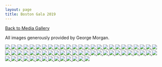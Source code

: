 ```yaml
---
layout: page
title: Boston Gala 2019
---
```

<p><a title="Gallery" href="/media/">Back to Media Gallery</a></p>
<p>
All images generously provided by George Morgan.
</p>
<!-- Darkbox -->
<div class="darkbox">
<a href="http://vietnamvac.isamonkey.org/gallery/boston-2019/20191214-IMG_4218.jpg" data-darkbox="boston-2019">
  <img src="http://vietnamvac.isamonkey.org/gallery/boston-2019/thumbs/20191214-IMG_4218.jpg" />
</a>
<a href="http://vietnamvac.isamonkey.org/gallery/boston-2019/20191214-IMG_4226.jpg" data-darkbox="boston-2019">
  <img src="http://vietnamvac.isamonkey.org/gallery/boston-2019/thumbs/20191214-IMG_4226.jpg" />
</a>
<a href="http://vietnamvac.isamonkey.org/gallery/boston-2019/20191214-IMG_4229.jpg" data-darkbox="boston-2019">
  <img src="http://vietnamvac.isamonkey.org/gallery/boston-2019/thumbs/20191214-IMG_4229.jpg" />
</a>
<a href="http://vietnamvac.isamonkey.org/gallery/boston-2019/20191214-IMG_4231.jpg" data-darkbox="boston-2019">
  <img src="http://vietnamvac.isamonkey.org/gallery/boston-2019/thumbs/20191214-IMG_4231.jpg" />
</a>
<a href="http://vietnamvac.isamonkey.org/gallery/boston-2019/20191214-IMG_4232.jpg" data-darkbox="boston-2019">
  <img src="http://vietnamvac.isamonkey.org/gallery/boston-2019/thumbs/20191214-IMG_4232.jpg" />
</a>
<a href="http://vietnamvac.isamonkey.org/gallery/boston-2019/20191214-IMG_4234.jpg" data-darkbox="boston-2019">
  <img src="http://vietnamvac.isamonkey.org/gallery/boston-2019/thumbs/20191214-IMG_4234.jpg" />
</a>
<a href="http://vietnamvac.isamonkey.org/gallery/boston-2019/20191214-IMG_4236.jpg" data-darkbox="boston-2019">
  <img src="http://vietnamvac.isamonkey.org/gallery/boston-2019/thumbs/20191214-IMG_4236.jpg" />
</a>
<a href="http://vietnamvac.isamonkey.org/gallery/boston-2019/20191214-IMG_4243.jpg" data-darkbox="boston-2019">
  <img src="http://vietnamvac.isamonkey.org/gallery/boston-2019/thumbs/20191214-IMG_4243.jpg" />
</a>
<a href="http://vietnamvac.isamonkey.org/gallery/boston-2019/20191214-IMG_4252.jpg" data-darkbox="boston-2019">
  <img src="http://vietnamvac.isamonkey.org/gallery/boston-2019/thumbs/20191214-IMG_4252.jpg" />
</a>
<a href="http://vietnamvac.isamonkey.org/gallery/boston-2019/20191214-IMG_4255.jpg" data-darkbox="boston-2019">
  <img src="http://vietnamvac.isamonkey.org/gallery/boston-2019/thumbs/20191214-IMG_4255.jpg" />
</a>
<a href="http://vietnamvac.isamonkey.org/gallery/boston-2019/20191214-IMG_4266.jpg" data-darkbox="boston-2019">
  <img src="http://vietnamvac.isamonkey.org/gallery/boston-2019/thumbs/20191214-IMG_4266.jpg" />
</a>
<a href="http://vietnamvac.isamonkey.org/gallery/boston-2019/20191214-IMG_4272.jpg" data-darkbox="boston-2019">
  <img src="http://vietnamvac.isamonkey.org/gallery/boston-2019/thumbs/20191214-IMG_4272.jpg" />
</a>
<a href="http://vietnamvac.isamonkey.org/gallery/boston-2019/20191214-IMG_4281.jpg" data-darkbox="boston-2019">
  <img src="http://vietnamvac.isamonkey.org/gallery/boston-2019/thumbs/20191214-IMG_4281.jpg" />
</a>
<a href="http://vietnamvac.isamonkey.org/gallery/boston-2019/20191214-IMG_4286.jpg" data-darkbox="boston-2019">
  <img src="http://vietnamvac.isamonkey.org/gallery/boston-2019/thumbs/20191214-IMG_4286.jpg" />
</a>
<a href="http://vietnamvac.isamonkey.org/gallery/boston-2019/20191214-IMG_4292.jpg" data-darkbox="boston-2019">
  <img src="http://vietnamvac.isamonkey.org/gallery/boston-2019/thumbs/20191214-IMG_4292.jpg" />
</a>
<a href="http://vietnamvac.isamonkey.org/gallery/boston-2019/20191214-IMG_4303.jpg" data-darkbox="boston-2019">
  <img src="http://vietnamvac.isamonkey.org/gallery/boston-2019/thumbs/20191214-IMG_4303.jpg" />
</a>
<a href="http://vietnamvac.isamonkey.org/gallery/boston-2019/20191214-IMG_4310.jpg" data-darkbox="boston-2019">
  <img src="http://vietnamvac.isamonkey.org/gallery/boston-2019/thumbs/20191214-IMG_4310.jpg" />
</a>
<a href="http://vietnamvac.isamonkey.org/gallery/boston-2019/20191214-IMG_4316.jpg" data-darkbox="boston-2019">
  <img src="http://vietnamvac.isamonkey.org/gallery/boston-2019/thumbs/20191214-IMG_4316.jpg" />
</a>
<a href="http://vietnamvac.isamonkey.org/gallery/boston-2019/20191214-IMG_4321.jpg" data-darkbox="boston-2019">
  <img src="http://vietnamvac.isamonkey.org/gallery/boston-2019/thumbs/20191214-IMG_4321.jpg" />
</a>
<a href="http://vietnamvac.isamonkey.org/gallery/boston-2019/20191214-IMG_4334.jpg" data-darkbox="boston-2019">
  <img src="http://vietnamvac.isamonkey.org/gallery/boston-2019/thumbs/20191214-IMG_4334.jpg" />
</a>
<a href="http://vietnamvac.isamonkey.org/gallery/boston-2019/20191214-IMG_4339.jpg" data-darkbox="boston-2019">
  <img src="http://vietnamvac.isamonkey.org/gallery/boston-2019/thumbs/20191214-IMG_4339.jpg" />
</a>
<a href="http://vietnamvac.isamonkey.org/gallery/boston-2019/20191214-IMG_4347.jpg" data-darkbox="boston-2019">
  <img src="http://vietnamvac.isamonkey.org/gallery/boston-2019/thumbs/20191214-IMG_4347.jpg" />
</a>
<a href="http://vietnamvac.isamonkey.org/gallery/boston-2019/20191214-IMG_4358.jpg" data-darkbox="boston-2019">
  <img src="http://vietnamvac.isamonkey.org/gallery/boston-2019/thumbs/20191214-IMG_4358.jpg" />
</a>
<a href="http://vietnamvac.isamonkey.org/gallery/boston-2019/20191214-IMG_4361.jpg" data-darkbox="boston-2019">
  <img src="http://vietnamvac.isamonkey.org/gallery/boston-2019/thumbs/20191214-IMG_4361.jpg" />
</a>
<a href="http://vietnamvac.isamonkey.org/gallery/boston-2019/20191214-IMG_4364.jpg" data-darkbox="boston-2019">
  <img src="http://vietnamvac.isamonkey.org/gallery/boston-2019/thumbs/20191214-IMG_4364.jpg" />
</a>
<a href="http://vietnamvac.isamonkey.org/gallery/boston-2019/20191214-IMG_4372.jpg" data-darkbox="boston-2019">
  <img src="http://vietnamvac.isamonkey.org/gallery/boston-2019/thumbs/20191214-IMG_4372.jpg" />
</a>
<a href="http://vietnamvac.isamonkey.org/gallery/boston-2019/20191214-IMG_4377.jpg" data-darkbox="boston-2019">
  <img src="http://vietnamvac.isamonkey.org/gallery/boston-2019/thumbs/20191214-IMG_4377.jpg" />
</a>
<a href="http://vietnamvac.isamonkey.org/gallery/boston-2019/20191214-IMG_4380.jpg" data-darkbox="boston-2019">
  <img src="http://vietnamvac.isamonkey.org/gallery/boston-2019/thumbs/20191214-IMG_4380.jpg" />
</a>
<a href="http://vietnamvac.isamonkey.org/gallery/boston-2019/20191214-IMG_4383.jpg" data-darkbox="boston-2019">
  <img src="http://vietnamvac.isamonkey.org/gallery/boston-2019/thumbs/20191214-IMG_4383.jpg" />
</a>
<a href="http://vietnamvac.isamonkey.org/gallery/boston-2019/20191214-IMG_4389.jpg" data-darkbox="boston-2019">
  <img src="http://vietnamvac.isamonkey.org/gallery/boston-2019/thumbs/20191214-IMG_4389.jpg" />
</a>
<a href="http://vietnamvac.isamonkey.org/gallery/boston-2019/20191214-IMG_4397.jpg" data-darkbox="boston-2019">
  <img src="http://vietnamvac.isamonkey.org/gallery/boston-2019/thumbs/20191214-IMG_4397.jpg" />
</a>
<a href="http://vietnamvac.isamonkey.org/gallery/boston-2019/20191214-IMG_4407.jpg" data-darkbox="boston-2019">
  <img src="http://vietnamvac.isamonkey.org/gallery/boston-2019/thumbs/20191214-IMG_4407.jpg" />
</a>
<a href="http://vietnamvac.isamonkey.org/gallery/boston-2019/20191214-IMG_4422.jpg" data-darkbox="boston-2019">
  <img src="http://vietnamvac.isamonkey.org/gallery/boston-2019/thumbs/20191214-IMG_4422.jpg" />
</a>
<a href="http://vietnamvac.isamonkey.org/gallery/boston-2019/20191214-IMG_4433.jpg" data-darkbox="boston-2019">
  <img src="http://vietnamvac.isamonkey.org/gallery/boston-2019/thumbs/20191214-IMG_4433.jpg" />
</a>
<a href="http://vietnamvac.isamonkey.org/gallery/boston-2019/20191214-IMG_4434.jpg" data-darkbox="boston-2019">
  <img src="http://vietnamvac.isamonkey.org/gallery/boston-2019/thumbs/20191214-IMG_4434.jpg" />
</a>
<a href="http://vietnamvac.isamonkey.org/gallery/boston-2019/20191214-IMG_4439.jpg" data-darkbox="boston-2019">
  <img src="http://vietnamvac.isamonkey.org/gallery/boston-2019/thumbs/20191214-IMG_4439.jpg" />
</a>
<a href="http://vietnamvac.isamonkey.org/gallery/boston-2019/20191214-IMG_4448.jpg" data-darkbox="boston-2019">
  <img src="http://vietnamvac.isamonkey.org/gallery/boston-2019/thumbs/20191214-IMG_4448.jpg" />
</a>
<a href="http://vietnamvac.isamonkey.org/gallery/boston-2019/20191214-IMG_4450.jpg" data-darkbox="boston-2019">
  <img src="http://vietnamvac.isamonkey.org/gallery/boston-2019/thumbs/20191214-IMG_4450.jpg" />
</a>
<a href="http://vietnamvac.isamonkey.org/gallery/boston-2019/20191214-IMG_4453.jpg" data-darkbox="boston-2019">
  <img src="http://vietnamvac.isamonkey.org/gallery/boston-2019/thumbs/20191214-IMG_4453.jpg" />
</a>
<a href="http://vietnamvac.isamonkey.org/gallery/boston-2019/20191214-IMG_4455.jpg" data-darkbox="boston-2019">
  <img src="http://vietnamvac.isamonkey.org/gallery/boston-2019/thumbs/20191214-IMG_4455.jpg" />
</a>
<a href="http://vietnamvac.isamonkey.org/gallery/boston-2019/20191214-IMG_4462.jpg" data-darkbox="boston-2019">
  <img src="http://vietnamvac.isamonkey.org/gallery/boston-2019/thumbs/20191214-IMG_4462.jpg" />
</a>
<a href="http://vietnamvac.isamonkey.org/gallery/boston-2019/20191214-IMG_4481.jpg" data-darkbox="boston-2019">
  <img src="http://vietnamvac.isamonkey.org/gallery/boston-2019/thumbs/20191214-IMG_4481.jpg" />
</a>
<a href="http://vietnamvac.isamonkey.org/gallery/boston-2019/20191214-IMG_4489.jpg" data-darkbox="boston-2019">
  <img src="http://vietnamvac.isamonkey.org/gallery/boston-2019/thumbs/20191214-IMG_4489.jpg" />
</a>
<a href="http://vietnamvac.isamonkey.org/gallery/boston-2019/20191214-IMG_4502.jpg" data-darkbox="boston-2019">
  <img src="http://vietnamvac.isamonkey.org/gallery/boston-2019/thumbs/20191214-IMG_4502.jpg" />
</a>
<a href="http://vietnamvac.isamonkey.org/gallery/boston-2019/20191214-IMG_4515.jpg" data-darkbox="boston-2019">
  <img src="http://vietnamvac.isamonkey.org/gallery/boston-2019/thumbs/20191214-IMG_4515.jpg" />
</a>
<a href="http://vietnamvac.isamonkey.org/gallery/boston-2019/20191214-IMG_4517.jpg" data-darkbox="boston-2019">
  <img src="http://vietnamvac.isamonkey.org/gallery/boston-2019/thumbs/20191214-IMG_4517.jpg" />
</a>
<a href="http://vietnamvac.isamonkey.org/gallery/boston-2019/20191214-IMG_4526.jpg" data-darkbox="boston-2019">
  <img src="http://vietnamvac.isamonkey.org/gallery/boston-2019/thumbs/20191214-IMG_4526.jpg" />
</a>
<a href="http://vietnamvac.isamonkey.org/gallery/boston-2019/20191214-IMG_4535.jpg" data-darkbox="boston-2019">
  <img src="http://vietnamvac.isamonkey.org/gallery/boston-2019/thumbs/20191214-IMG_4535.jpg" />
</a>
<a href="http://vietnamvac.isamonkey.org/gallery/boston-2019/20191214-IMG_4536.jpg" data-darkbox="boston-2019">
  <img src="http://vietnamvac.isamonkey.org/gallery/boston-2019/thumbs/20191214-IMG_4536.jpg" />
</a>
<a href="http://vietnamvac.isamonkey.org/gallery/boston-2019/20191214-IMG_4552.jpg" data-darkbox="boston-2019">
  <img src="http://vietnamvac.isamonkey.org/gallery/boston-2019/thumbs/20191214-IMG_4552.jpg" />
</a>
<a href="http://vietnamvac.isamonkey.org/gallery/boston-2019/20191214-IMG_4557.jpg" data-darkbox="boston-2019">
  <img src="http://vietnamvac.isamonkey.org/gallery/boston-2019/thumbs/20191214-IMG_4557.jpg" />
</a>
<a href="http://vietnamvac.isamonkey.org/gallery/boston-2019/20191214-IMG_4563.jpg" data-darkbox="boston-2019">
  <img src="http://vietnamvac.isamonkey.org/gallery/boston-2019/thumbs/20191214-IMG_4563.jpg" />
</a>
<a href="http://vietnamvac.isamonkey.org/gallery/boston-2019/20191214-IMG_4570.jpg" data-darkbox="boston-2019">
  <img src="http://vietnamvac.isamonkey.org/gallery/boston-2019/thumbs/20191214-IMG_4570.jpg" />
</a>
<a href="http://vietnamvac.isamonkey.org/gallery/boston-2019/20191214-IMG_4580.jpg" data-darkbox="boston-2019">
  <img src="http://vietnamvac.isamonkey.org/gallery/boston-2019/thumbs/20191214-IMG_4580.jpg" />
</a>
<a href="http://vietnamvac.isamonkey.org/gallery/boston-2019/20191214-IMG_4599.jpg" data-darkbox="boston-2019">
  <img src="http://vietnamvac.isamonkey.org/gallery/boston-2019/thumbs/20191214-IMG_4599.jpg" />
</a>
<a href="http://vietnamvac.isamonkey.org/gallery/boston-2019/20191214-IMG_4606.jpg" data-darkbox="boston-2019">
  <img src="http://vietnamvac.isamonkey.org/gallery/boston-2019/thumbs/20191214-IMG_4606.jpg" />
</a>
<a href="http://vietnamvac.isamonkey.org/gallery/boston-2019/20191214-IMG_4620.jpg" data-darkbox="boston-2019">
  <img src="http://vietnamvac.isamonkey.org/gallery/boston-2019/thumbs/20191214-IMG_4620.jpg" />
</a>
<a href="http://vietnamvac.isamonkey.org/gallery/boston-2019/20191214-IMG_4624.jpg" data-darkbox="boston-2019">
  <img src="http://vietnamvac.isamonkey.org/gallery/boston-2019/thumbs/20191214-IMG_4624.jpg" />
</a>
<a href="http://vietnamvac.isamonkey.org/gallery/boston-2019/20191214-IMG_4629.jpg" data-darkbox="boston-2019">
  <img src="http://vietnamvac.isamonkey.org/gallery/boston-2019/thumbs/20191214-IMG_4629.jpg" />
</a>
<a href="http://vietnamvac.isamonkey.org/gallery/boston-2019/20191214-IMG_4638.jpg" data-darkbox="boston-2019">
  <img src="http://vietnamvac.isamonkey.org/gallery/boston-2019/thumbs/20191214-IMG_4638.jpg" />
</a>
<a href="http://vietnamvac.isamonkey.org/gallery/boston-2019/20191214-IMG_4650.jpg" data-darkbox="boston-2019">
  <img src="http://vietnamvac.isamonkey.org/gallery/boston-2019/thumbs/20191214-IMG_4650.jpg" />
</a>
<a href="http://vietnamvac.isamonkey.org/gallery/boston-2019/20191214-IMG_4657.jpg" data-darkbox="boston-2019">
  <img src="http://vietnamvac.isamonkey.org/gallery/boston-2019/thumbs/20191214-IMG_4657.jpg" />
</a>
<a href="http://vietnamvac.isamonkey.org/gallery/boston-2019/20191214-IMG_4666.jpg" data-darkbox="boston-2019">
  <img src="http://vietnamvac.isamonkey.org/gallery/boston-2019/thumbs/20191214-IMG_4666.jpg" />
</a>
<a href="http://vietnamvac.isamonkey.org/gallery/boston-2019/20191214-IMG_4673.jpg" data-darkbox="boston-2019">
  <img src="http://vietnamvac.isamonkey.org/gallery/boston-2019/thumbs/20191214-IMG_4673.jpg" />
</a>

</div>
<!-- End darkbox -->
